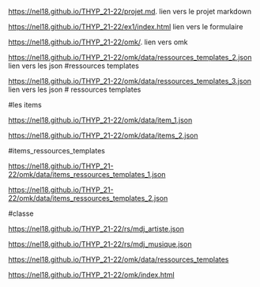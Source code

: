 https://nel18.github.io/THYP_21-22/projet.md. lien vers le projet markdown

https://nel18.github.io/THYP_21-22/ex1/index.html lien vers le formulaire

https://nel18.github.io/THYP_21-22/omk/. lien vers omk

https://nel18.github.io/THYP_21-22/omk/data/ressources_templates_2.json lien vers les json #ressources templates

https://nel18.github.io/THYP_21-22/omk/data/ressources_templates_3.json  lien vers les json # ressources  templates


#les items

https://nel18.github.io/THYP_21-22/omk/data/item_1.json

https://nel18.github.io/THYP_21-22/omk/data/items_2.json

#items_ressources_templates

https://nel18.github.io/THYP_21-22/omk/data/items_ressources_templates_1.json

https://nel18.github.io/THYP_21-22/omk/data/items_ressources_templates_2.json

#classe

https://nel18.github.io/THYP_21-22/rs/mdj_artiste.json

https://nel18.github.io/THYP_21-22/rs/mdj_musique.json

https://nel18.github.io/THYP_21-22/omk/data/ressources_templates

https://nel18.github.io/THYP_21-22/omk/index.html

